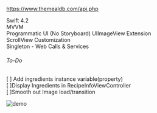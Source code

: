 https://www.themealdb.com/api.php  

Swift 4.2  
MVVM  
Programmatic UI (No Storyboard)
UIImageView Extension  
ScrollView Customization  
Singleton - Web Calls & Services  


###### To-Do
[ ] Add ingredients instance variable(property)   
[ ]Display Ingredients in RecipeInfoViewController  
[ ]Smooth out Image load/transition    

![demo](https://github.com/ajtu/MealDB-dot-com/blob/master/mealdb.gif)
